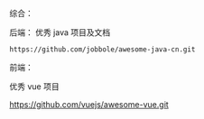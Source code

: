 综合：

后端：
优秀 java 项目及文档

    https://github.com/jobbole/awesome-java-cn.git

前端：

优秀 vue 项目

https://github.com/vuejs/awesome-vue.git
